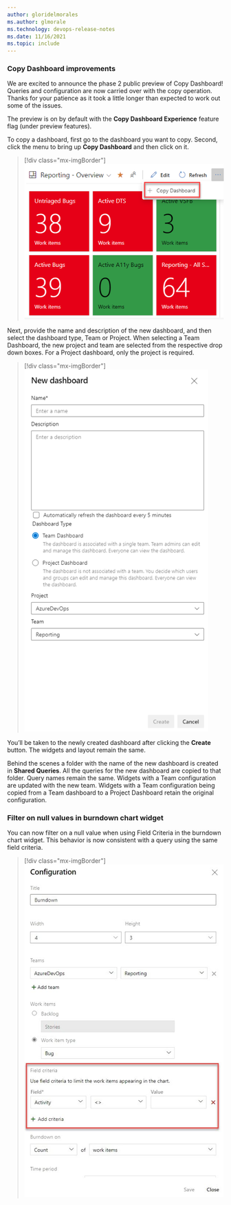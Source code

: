 ```yaml
---
author: gloridelmorales
ms.author: glmorale
ms.technology: devops-release-notes
ms.date: 11/16/2021
ms.topic: include
---
```


### Copy Dashboard improvements

We are excited to announce the phase 2 public preview of Copy Dashboard! Queries and configuration are now carried over with the copy operation. Thanks for your patience as it took a little longer than expected to work out some of the issues.

The preview is on by default with the **Copy Dashboard Experience** feature flag (under preview features).

To copy a dashboard, first go to the dashboard you want to copy. Second, click the menu to bring up **Copy Dashboard** and then click on it.

> [!div class="mx-imgBorder"]
> ![Copy Dashboard](../../media/195-reporting-01.png)

Next, provide the name and description of the new dashboard, and then select the dashboard type, Team or Project. When selecting a Team Dashboard, the new project and team are selected from the respective drop down boxes. For a Project dashboard, only the project is required.

> [!div class="mx-imgBorder"]
> ![New Dashboard](../../media/195-reporting-02.png)

You’ll be taken to the newly created dashboard after clicking the **Create** button. The widgets and layout remain the same.

Behind the scenes a folder with the name of the new dashboard is created in **Shared Queries**. All the queries for the new dashboard are copied to that folder. Query names remain the same. Widgets with a Team configuration are updated with the new team. Widgets with a Team configuration being copied from a Team dashboard to a Project Dashboard retain the original configuration.

### Filter on null values in burndown chart widget

You can now filter on a null value when using Field Criteria in the burndown chart widget. This behavior is now consistent with a query using the same field criteria. 

> [!div class="mx-imgBorder"]
> ![Field criteria configuration](../../media/195-reporting-03.png)